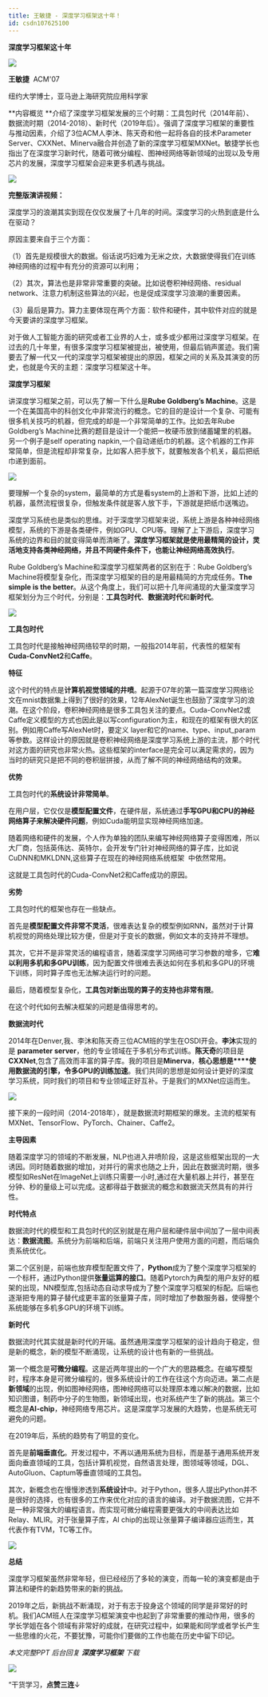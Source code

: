 ```yaml
---
title: 王敏捷 - 深度学习框架这十年！
id: csdn107625100
---
```


**深度学习框架这十年**

![](../img/ec65a91c868f6b47c7e0f43300b2853b.png)

**王敏捷**  ACM'07

纽约大学博士，亚马逊上海研究院应用科学家

**内容概览 **介绍了深度学习框架发展的三个时期：工具包时代（2014年前）、数据流时期（2014-2018）、新时代（2019年后）。强调了深度学习框架的重要性与推动因素，介绍了3位ACM人李沐、陈天奇和他一起将各自的技术Parameter Server、CXXNet、Minerva融合并创造了新的深度学习框架MXNet。敏捷学长也指出了在深度学习新时代，随着可微分编程、图神经网络等新领域的出现以及专用芯片的发展，深度学习框架会迎来更多机遇与挑战。

![](../img/3e1a3f13d52633a0195dc36f69be6638.png)

**完整版演讲视频：**

深度学习的浪潮其实到现在仅仅发展了十几年的时间。深度学习的火热到底是什么在驱动？

原因主要来自于三个方面：

（1）首先是规模很大的数据。俗话说巧妇难为无米之炊，大数据使得我们在训练神经网络的过程中有充分的资源可以利用；

（2）其次，算法也是非常非常重要的突破。比如说卷积神经网络、residual network、注意力机制这些算法的兴起，也是促成深度学习浪潮的重要因素。

（3）最后是算力。算力主要体现在两个方面：软件和硬件，其中软件对应的就是今天要讲的深度学习框架。

对于做人工智能方面的研究或者工业界的人士，或多或少都用过深度学习框架。在过去的几十年里，有很多深度学习框架被提出，被使用，但最后销声匿迹。我们需要去了解一代又一代的深度学习框架被提出的原因，框架之间的关系及其演变的历史，也就是今天的主题：深度学习框架这十年。

**深度学习框架**

讲深度学习框架之前，可以先了解一下什么是**Rube Goldberg’s Machine**。这是一个在美国高中的科创文化中非常流行的概念。它的目的是设计一个复杂、可能有很多机关技巧的机器，但完成的却是一个非常简单的工作。比如去年Rube Goldberg’s Machine比赛的题目是设计一个能把一枚硬币放到储蓄罐里的机器。另一个例子是self operating napkin,一个自动递纸巾的机器。这个机器的工作非常简单，但是流程却非常复杂，比如客人把手放下，就要触发各个机关，最后把纸巾递到面前。

![](../img/dc9ba038832dec15e8488bf15e6beb63.png)

要理解一个复杂的system，最简单的方式是看system的上游和下游，比如上述的机器，虽然流程很复杂，但触发条件就是客人放下手，下游就是把纸巾送嘴边。

深度学习系统也是类似的思维。对于深度学习框架来说，系统上游是各种神经网络模型，系统的下游是各类硬件，例如GPU、CPU等。理解了上下游后，深度学习系统的边界和目的就变得简单而清晰了。**深度学习框架就是使用最精简的设计，灵活地支持各类神经网络，并且不同硬件条件下，也能让神经网络高效执行**。

Rube Goldberg’s Machine和深度学习框架两者的区别在于：Rube Goldberg’s Machine将模型复杂化，而深度学习框架的目的是用最精简的方完成任务。**The simple is the better**。从这个角度上，我们可以把十几年间涌现的大量深度学习框架划分为三个时代，分别是：**工具包时代**、**数据流时代**和**新时代**。

![](../img/f2a2c26939f80db28adbf07d44e0eb71.png)

**工具包时代**

工具包时代是接触神经网络较早的时期，一般指2014年前，代表性的框架有**Cuda-ConvNet2**和**Caffe**。

**特征**

这个时代的特点是**计算机视觉领域的井喷**。起源于07年的第一篇深度学习网络论文在mnist数据集上得到了很好的效果，12年AlexNet诞生也鼓励了深度学习的浪潮。在这个阶段，卷积神经网络是很多工具包关注的要点。Cuda-ConvNet2或Caffe定义模型的方式也因此是以写configuration为主，和现在的框架有很大的区别。例如用Caffe写AlexNet时，要定义 layer和它的name、type、input_param等参数。这样设计的原因就是卷积神经网络是深度学习系统上游的主流，那个时代对这方面的研究也非常火热。这些框架的interface是完全可以满足需求的，因为当时的研究只是把不同的卷积层拼接，从而了解不同的神经网络结构的效果。

**优势**

工具包时代的**系统设计非常简单**。

在用户层，它仅仅是**模型配置文件**，在硬件层，系统通过**手写GPU和CPU的神经网络算子来解决硬件问题**，例如Cuda能明显实现神经网络加速。

随着网络和硬件的发展，个人作为单独的团队来编写神经网络算子变得困难，所以大厂商，包括英伟达、英特尔，会开发专门针对神经网络的算子库，比如说CuDNN和MKLDNN,这些算子在现在的神经网络系统框架  中依然常用。

这就是工具包时代的Cuda-ConvNet2和Caffe成功的原因。

**劣势**

工具包时代的框架也存在一些缺点。

首先是**模型配置文件非常不灵活**，很难表达复杂的模型例如RNN，虽然对于计算机视觉的网络处理比较方便，但是对于变长的数据，例如文本的支持并不理想。

其次，它并不是非常灵活的编程语言，随着深度学习网络可学习参数的增多，它**难以利用多机和多GPU训练**，因为配置文件很难去表达如何在多机和多GPU的环境下训练，同时算子库也无法解决运行时的问题。

最后，随着模型复杂化，**工具包对新出现的算子的支持也非常有限**。 

在这个时代如何去解决框架的问题是值得思考的。

**数据流时代**

2014年在Denver,我、李沐和陈天奇三位ACM班的学生在OSDI开会。**李沐**实现的是 **parameter server**，他的专业领域在于多机分布式训练。**陈天奇**的项目是**CXXNet**,包含了高效而丰富的算子库。我的项目是**Minerva**，**核心思想是****使用数据流的引擎，令多GPU的训练加速**。我们共同的思想是如何设计更好的深度学习系统，同时我们的项目和专业领域正好互补。于是我们的MXNet应运而生。

![](../img/5c0016c4c53eac2b95b1a3ff9d879306.png)

接下来的一段时间（2014-2018年），就是数据流时期框架的爆发。主流的框架有MXNet、TensorFlow、PyTorch、Chainer、Caffe2。

**主导因素**

随着深度学习的领域的不断发展，NLP也进入井喷阶段，这是这些框架出现的一大诱因。同时随着数据的增加，对并行的需求也随之上升，因此在数据流时期，很多模型如ResNet在ImageNet上训练只需要一小时,通过在大量机器上并行，甚至在分钟、秒的量级上可以完成。这都得益于数据流的概念和数据流天然具有的并行性。

**时代特点**

数据流时代的模型和工具包时代的区别就是在用户层和硬件层中间加了一层中间表达：**数据流图**。系统分为前端和后端，前端只关注用户使用方面的问题，而后端负责系统优化。

第二个区别是，前端也放弃模型配置文件了，**Python**成为了整个深度学习框架的一个标杆，通过Python提供**张量运算的接口**。随着Pytorch为典型的用户友好的框架的出现，NN模型库,包括动态自动求导成为了整个深度学习框架的标配。后端也逐渐把专用的算子替代成更丰富的张量算子库，同时增加了参数服务器，使得整个系统能够在多机多GPU的环境下训练。

**新时代**

数据流时代其实就是新时代的开端。虽然通用深度学习框架的设计趋向于稳定，但是新的概念，新的模型不断涌现，让系统的设计也有新的一些挑战。

第一个概念是**可微分编程**。这是近两年提出的一个广大的思路概念。在编写模型时，程序本身是可微分编程的，很多系统设计的工作在往这个方向迈进。第二点是**新领域**的出现，例如图神经网络，图神经网络可以处理原本难以解决的数据，比如知识图谱，制药中分子的生物图，新领域出现，也对系统产生了新的挑战。第三个概念是**AI-chip**，神经网络专用芯片。这是深度学习发展的大趋势，也是系统无可避免的问题。

在2019年后，系统的趋势有了明显的变化。

首先是**前端垂直化**。开发过程中，不再以通用系统为目标，而是基于通用系统开发面向垂直领域的工具，包括计算机视觉，自然语言处理，图领域等领域，DGL、AutoGluon、Captum等垂直领域的工具包。

其次，新概念也在慢慢渗透到**系统设计**中。对于Python，很多人提出Python并不是很好的选择，也有很多的工作来优化对应的语言的编译。对于数据流图，它并不是一种非常强大的编程语言。而实现可微分编程需要更强大的中间表达比如Relay、MLIR。对于张量算子库，AI chip的出现让张量算子编译器应运而生，其代表作有TVM，TC等工作。

![](../img/e5e675b9e98b3af83935279e9ecd0c02.png)

**总结**

深度学习框架虽然非常年轻，但已经经历了多轮的演变，而每一轮的演变都是由于算法和硬件的新趋势带来的新的挑战。

2019年之后，新挑战不断涌现，对于有志于投身这个领域的同学是非常好的时机。我们ACM班人在深度学习框架演变中也起到了非常重要的推动作用，很多的学长学姐在各个领域有非常好的成就，在研究过程中，如果能和同学或者学长产生一些思维的火花，不要犹豫，可能你们要做的工作也能在历史中留下印记。

*本文完整PPT 后台回复* ***深度学习框架** 下载*

![](../img/ac1260bd6d55ebcd4401293b8b1ef5ff.png)

“干货学习，**点****赞****三连**↓